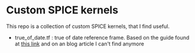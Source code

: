 # Custom SPICE kernels
This repo is a collection of custom SPICE kernels, that I find useful.

- true_of_date.tf : true of date reference frame. Based on the guide found at [this link](https://naif.jpl.nasa.gov/pub/naif/toolkit_docs/C/req/frames.html#Defining%20a%20True%20Equator%20and%20Equinox%20of%20Date%20Frame%20in%20a%20Frame%20Kernel) and on an blog article I can't find anymore

